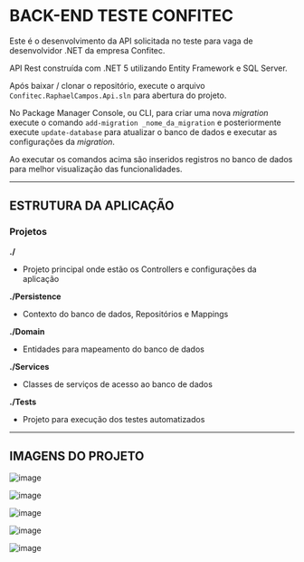# BACK-END TESTE CONFITEC

Este é o desenvolvimento da API solicitada no teste para vaga de desenvolvidor .NET da empresa Confitec.

API Rest construída com .NET 5 utilizando Entity Framework e SQL Server.

Após baixar / clonar o repositório, execute o arquivo `Confitec.RaphaelCampos.Api.sln` para abertura do projeto.

No Package Manager Console, ou CLI, para criar uma nova _migration_ execute o comando `add-migration _nome_da_migration` e posteriormente execute `update-database` para atualizar o banco de dados e executar as configurações da _migration_.

Ao executar os comandos acima são inseridos registros no banco de dados para melhor visualização das funcionalidades.


****
## ESTRUTURA DA APLICAÇÃO

### Projetos

**./** 
- Projeto principal onde estão os Controllers e configurações da aplicação

**./Persistence** 
- Contexto do banco de dados, Repositórios e Mappings

**./Domain** 
- Entidades para mapeamento do banco de dados

**./Services** 
- Classes de serviços de acesso ao banco de dados

**./Tests** 
- Projeto para execução dos testes automatizados


****
## IMAGENS DO PROJETO

![image](https://user-images.githubusercontent.com/37385246/205657401-30e0941f-2779-4465-ac50-571b09e25e26.png)

![image](https://user-images.githubusercontent.com/37385246/205657462-46c6d3fe-2bb2-45fa-a703-17fefc42f866.png)

![image](https://user-images.githubusercontent.com/37385246/205657536-2a150737-252e-477b-8828-d239b08ee10a.png)

![image](https://user-images.githubusercontent.com/37385246/205657589-4168418a-03ba-4bb9-97e4-473cb2d001f8.png)

![image](https://user-images.githubusercontent.com/37385246/205657654-3dfef310-3fa0-4b73-bfb1-adb2e0bbdade.png)
